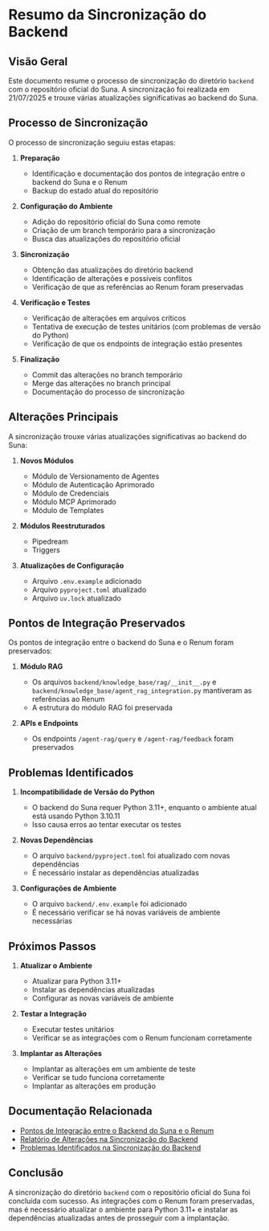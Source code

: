# Resumo da Sincronização do Backend

## Visão Geral

Este documento resume o processo de sincronização do diretório `backend` com o repositório oficial do Suna. A sincronização foi realizada em 21/07/2025 e trouxe várias atualizações significativas ao backend do Suna.

## Processo de Sincronização

O processo de sincronização seguiu estas etapas:

1. **Preparação**
   - Identificação e documentação dos pontos de integração entre o backend do Suna e o Renum
   - Backup do estado atual do repositório

2. **Configuração do Ambiente**
   - Adição do repositório oficial do Suna como remote
   - Criação de um branch temporário para a sincronização
   - Busca das atualizações do repositório oficial

3. **Sincronização**
   - Obtenção das atualizações do diretório backend
   - Identificação de alterações e possíveis conflitos
   - Verificação de que as referências ao Renum foram preservadas

4. **Verificação e Testes**
   - Verificação de alterações em arquivos críticos
   - Tentativa de execução de testes unitários (com problemas de versão do Python)
   - Verificação de que os endpoints de integração estão presentes

5. **Finalização**
   - Commit das alterações no branch temporário
   - Merge das alterações no branch principal
   - Documentação do processo de sincronização

## Alterações Principais

A sincronização trouxe várias atualizações significativas ao backend do Suna:

1. **Novos Módulos**
   - Módulo de Versionamento de Agentes
   - Módulo de Autenticação Aprimorado
   - Módulo de Credenciais
   - Módulo MCP Aprimorado
   - Módulo de Templates

2. **Módulos Reestruturados**
   - Pipedream
   - Triggers

3. **Atualizações de Configuração**
   - Arquivo `.env.example` adicionado
   - Arquivo `pyproject.toml` atualizado
   - Arquivo `uv.lock` atualizado

## Pontos de Integração Preservados

Os pontos de integração entre o backend do Suna e o Renum foram preservados:

1. **Módulo RAG**
   - Os arquivos `backend/knowledge_base/rag/__init__.py` e `backend/knowledge_base/agent_rag_integration.py` mantiveram as referências ao Renum
   - A estrutura do módulo RAG foi preservada

2. **APIs e Endpoints**
   - Os endpoints `/agent-rag/query` e `/agent-rag/feedback` foram preservados

## Problemas Identificados

1. **Incompatibilidade de Versão do Python**
   - O backend do Suna requer Python 3.11+, enquanto o ambiente atual está usando Python 3.10.11
   - Isso causa erros ao tentar executar os testes

2. **Novas Dependências**
   - O arquivo `backend/pyproject.toml` foi atualizado com novas dependências
   - É necessário instalar as dependências atualizadas

3. **Configurações de Ambiente**
   - O arquivo `backend/.env.example` foi adicionado
   - É necessário verificar se há novas variáveis de ambiente necessárias

## Próximos Passos

1. **Atualizar o Ambiente**
   - Atualizar para Python 3.11+
   - Instalar as dependências atualizadas
   - Configurar as novas variáveis de ambiente

2. **Testar a Integração**
   - Executar testes unitários
   - Verificar se as integrações com o Renum funcionam corretamente

3. **Implantar as Alterações**
   - Implantar as alterações em um ambiente de teste
   - Verificar se tudo funciona corretamente
   - Implantar as alterações em produção

## Documentação Relacionada

- [Pontos de Integração entre o Backend do Suna e o Renum](RENUM_SUNA_INTEGRATION_POINTS.md)
- [Relatório de Alterações na Sincronização do Backend](SYNC_CHANGES_REPORT.md)
- [Problemas Identificados na Sincronização do Backend](SYNC_ISSUES.md)

## Conclusão

A sincronização do diretório `backend` com o repositório oficial do Suna foi concluída com sucesso. As integrações com o Renum foram preservadas, mas é necessário atualizar o ambiente para Python 3.11+ e instalar as dependências atualizadas antes de prosseguir com a implantação.